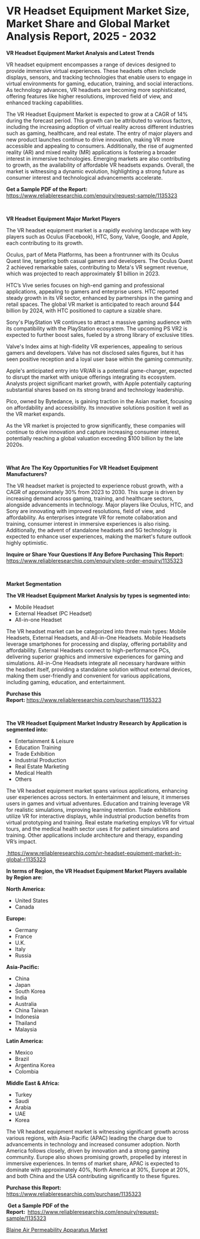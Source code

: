 <p><h1>VR Headset Equipment Market Size, Market Share and Global Market Analysis Report, 2025 - 2032</h1></p><p><strong>VR Headset Equipment Market Analysis and Latest Trends</strong></p>
<p><p>VR headset equipment encompasses a range of devices designed to provide immersive virtual experiences. These headsets often include displays, sensors, and tracking technologies that enable users to engage in virtual environments for gaming, education, training, and social interactions. As technology advances, VR headsets are becoming more sophisticated, offering features like higher resolutions, improved field of view, and enhanced tracking capabilities.</p><p>The VR Headset Equipment Market is expected to grow at a CAGR of 14% during the forecast period. This growth can be attributed to various factors, including the increasing adoption of virtual reality across different industries such as gaming, healthcare, and real estate. The entry of major players and new product launches continue to drive innovation, making VR more accessible and appealing to consumers. Additionally, the rise of augmented reality (AR) and mixed reality (MR) applications is fostering a broader interest in immersive technologies. Emerging markets are also contributing to growth, as the availability of affordable VR headsets expands. Overall, the market is witnessing a dynamic evolution, highlighting a strong future as consumer interest and technological advancements accelerate.</p></p>
<p><strong>Get a Sample PDF of the Report:&nbsp;</strong> <a href="https://www.reliableresearchiq.com/enquiry/request-sample/1135323?utm_campaign=2447&utm_medium=2&utm_source=Github&utm_content=ia&utm_term=18022025&utm_id=vr-headset-equipment">https://www.reliableresearchiq.com/enquiry/request-sample/1135323</a></p>
<p>&nbsp;</p>
<p><strong>VR Headset Equipment Major Market Players</strong></p>
<p><p>The VR headset equipment market is a rapidly evolving landscape with key players such as Oculus (Facebook), HTC, Sony, Valve, Google, and Apple, each contributing to its growth.</p><p>Oculus, part of Meta Platforms, has been a frontrunner with its Oculus Quest line, targeting both casual gamers and developers. The Oculus Quest 2 achieved remarkable sales, contributing to Meta's VR segment revenue, which was projected to reach approximately $1 billion in 2023.</p><p>HTC’s Vive series focuses on high-end gaming and professional applications, appealing to gamers and enterprise users. HTC reported steady growth in its VR sector, enhanced by partnerships in the gaming and retail spaces. The global VR market is anticipated to reach around $44 billion by 2024, with HTC positioned to capture a sizable share.</p><p>Sony's PlayStation VR continues to attract a massive gaming audience with its compatibility with the PlayStation ecosystem. The upcoming PS VR2 is expected to further boost sales, fueled by a strong library of exclusive titles.</p><p>Valve's Index aims at high-fidelity VR experiences, appealing to serious gamers and developers. Valve has not disclosed sales figures, but it has seen positive reception and a loyal user base within the gaming community.</p><p>Apple's anticipated entry into VR/AR is a potential game-changer, expected to disrupt the market with unique offerings integrating its ecosystem. Analysts project significant market growth, with Apple potentially capturing substantial shares based on its strong brand and technology leadership.</p><p>Pico, owned by Bytedance, is gaining traction in the Asian market, focusing on affordability and accessibility. Its innovative solutions position it well as the VR market expands.</p><p>As the VR market is projected to grow significantly, these companies will continue to drive innovation and capture increasing consumer interest, potentially reaching a global valuation exceeding $100 billion by the late 2020s.</p></p>
<p>&nbsp;</p>
<p><strong>What Are The Key Opportunities For VR Headset Equipment Manufacturers?</strong></p>
<p><p>The VR headset market is projected to experience robust growth, with a CAGR of approximately 30% from 2023 to 2030. This surge is driven by increasing demand across gaming, training, and healthcare sectors, alongside advancements in technology. Major players like Oculus, HTC, and Sony are innovating with improved resolutions, field of view, and affordability. As enterprises integrate VR for remote collaboration and training, consumer interest in immersive experiences is also rising. Additionally, the advent of standalone headsets and 5G technology is expected to enhance user experiences, making the market's future outlook highly optimistic.</p></p>
<p><strong>Inquire or Share Your Questions If Any Before Purchasing This Report:</strong> <a href="https://www.reliableresearchiq.com/enquiry/pre-order-enquiry/1135323?utm_campaign=2447&utm_medium=2&utm_source=Github&utm_content=ia&utm_term=18022025&utm_id=vr-headset-equipment">https://www.reliableresearchiq.com/enquiry/pre-order-enquiry/1135323</a></p>
<p>&nbsp;</p>
<p><strong>Market Segmentation</strong></p>
<p><strong>The VR Headset Equipment Market Analysis by types is segmented into:</strong></p>
<p><ul><li>Mobile Headset</li><li>External Headset (PC Headset)</li><li>All-in-one Headset</li></ul></p>
<p><p>The VR headset market can be categorized into three main types: Mobile Headsets, External Headsets, and All-in-One Headsets. Mobile Headsets leverage smartphones for processing and display, offering portability and affordability. External Headsets connect to high-performance PCs, delivering superior graphics and immersive experiences for gaming and simulations. All-in-One Headsets integrate all necessary hardware within the headset itself, providing a standalone solution without external devices, making them user-friendly and convenient for various applications, including gaming, education, and entertainment.</p></p>
<p><strong>Purchase this Report:&nbsp;</strong><a href="https://www.reliableresearchiq.com/purchase/1135323?utm_campaign=2447&utm_medium=2&utm_source=Github&utm_content=ia&utm_term=18022025&utm_id=vr-headset-equipment">https://www.reliableresearchiq.com/purchase/1135323</a></p>
<p>&nbsp;</p>
<p><strong>The VR Headset Equipment Market Industry Research by Application is segmented into:</strong></p>
<p><ul><li>Entertainment & Leisure</li><li>Education Training</li><li>Trade Exhibition</li><li>Industrial Production</li><li>Real Estate Marketing</li><li>Medical Health</li><li>Others</li></ul></p>
<p><p>The VR headset equipment market spans various applications, enhancing user experiences across sectors. In entertainment and leisure, it immerses users in games and virtual adventures. Education and training leverage VR for realistic simulations, improving learning retention. Trade exhibitions utilize VR for interactive displays, while industrial production benefits from virtual prototyping and training. Real estate marketing employs VR for virtual tours, and the medical health sector uses it for patient simulations and training. Other applications include architecture and therapy, expanding VR’s impact.</p></p>
<p><a href="https://www.reliableresearchiq.com/vr-headset-equipment-market-in-global-r1135323?utm_campaign=2447&utm_medium=2&utm_source=Github&utm_content=ia&utm_term=18022025&utm_id=vr-headset-equipment">&nbsp;https://www.reliableresearchiq.com/vr-headset-equipment-market-in-global-r1135323</a></p>
<p><strong>In terms of Region, the VR Headset Equipment Market Players available by Region are:</strong></p>
<p>
    <p> <strong> North America: </strong>
        <ul>
            <li>United States</li>
            <li>Canada</li>
        </ul>
        </p> 
    <p> <strong> Europe: </strong>
        <ul>
            <li>Germany</li>
            <li>France</li>
            <li>U.K.</li>
            <li>Italy</li>
            <li>Russia</li>
        </ul>
        </p> 
    <p> <strong> Asia-Pacific: </strong>
        <ul>
            <li>China</li>
            <li>Japan</li>
            <li>South Korea</li>
            <li>India</li>
            <li>Australia</li>
            <li>China Taiwan</li>
            <li>Indonesia</li>
            <li>Thailand</li>
            <li>Malaysia</li>
        </ul>
        </p> 
    <p> <strong> Latin America: </strong>
        <ul>
            <li>Mexico</li>
            <li>Brazil</li>
            <li>Argentina Korea</li>
            <li>Colombia</li>
        </ul>
        </p> 
    <p> <strong> Middle East & Africa: </strong>
        <ul>
            <li>Turkey</li>
            <li>Saudi</li>
            <li>Arabia</li>
            <li>UAE</li>
            <li>Korea</li>
        </ul>
    </p>
    </p>
<p><p>The VR headset equipment market is witnessing significant growth across various regions, with Asia-Pacific (APAC) leading the charge due to advancements in technology and increased consumer adoption. North America follows closely, driven by innovation and a strong gaming community. Europe also shows promising growth, propelled by interest in immersive experiences. In terms of market share, APAC is expected to dominate with approximately 40%, North America at 30%, Europe at 20%, and both China and the USA contributing significantly to these figures.</p></p>
<p><strong>Purchase this Report: </strong><a href="https://www.reliableresearchiq.com/purchase/1135323?utm_campaign=2447&utm_medium=2&utm_source=Github&utm_content=ia&utm_term=18022025&utm_id=vr-headset-equipment">https://www.reliableresearchiq.com/purchase/1135323</a></p>
<p>&nbsp;<strong>Get a Sample PDF of the Report:&nbsp;&nbsp;</strong><a href="https://www.reliableresearchiq.com/enquiry/request-sample/1135323?utm_campaign=2447&utm_medium=2&utm_source=Github&utm_content=ia&utm_term=18022025&utm_id=vr-headset-equipment">https://www.reliableresearchiq.com/enquiry/request-sample/1135323</a></p>
<p><strong></strong></p>
<p><p><a href="https://github.com/lisaeichler20775/Market-Research-Report-List-1/blob/main/blaine-air-permeability-apparatus-market.md?utm_campaign=2447&utm_medium=2&utm_source=Github&utm_content=ia&utm_term=18022025&utm_id=vr-headset-equipment">Blaine Air Permeability Apparatus Market</a></p></p>